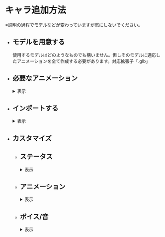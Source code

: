 # キャラ追加方法
※説明の過程でモデルなどが変わっていますが気にしないでください。
* ## モデルを用意する
  使用するモデルはどのようなものでも構いません。但しそのモデルに適応したアニメーションを全て作成する必要があります。対応拡張子「.glb」
* ## 必要なアニメーション
  <details>
  <summary>表示</summary>
    
  アニメーション名前は一致させなくても大丈夫です(正しくは読み込んだ後、リネームします)
  * ## 1必殺
    文字通り必殺技のアニメーションです。2パターンあり、その場で放つ「遠距離技」か相手の元に行き食らわす「直接技」です。<br>
    遠距離技の場合はそのまま作っていただいてOKです。遠距離技は少し厄介です。<br>
    相手の場所にワープするときモデルごとワープさせます。そのときの位置が相手の少し手前(その地点から腕を伸ばすと丁度当たるくらいの間隔)です。技がヒットするときのフレームはルートボーン(キャラクターの位置を全て制御できるボーン)を原点(元の位置)に持ってきてください。<br>
    そして制約があります。相手にワープできるのは相手が必殺技を食らうアニメーションを再生してからです。必殺を食らう側のアニメーションは再生してから1秒間後に倒れるようになっています。つまり相手の元にワープしてからできるアニメーションの時間が1秒未満になります。<br>
    ワープする前にいろんな動きをさせておいて、いざ飛び掛かる(ルートボーンを原点より前にして前に行かす)。そしてワープする段階でルートボーンを原点よりも後ろに持ってきます。ここのキーは１フレームで素早く後ろに下げます。その後1秒以内に元の位置に戻って(ルートボーンを原点)攻撃を繰り出します。（プレビューで見ると前に行ってその後一瞬で後ろに下がって、そこから原点に戻るようないびつなアニメーションですがそれで完璧です）
  * ## 2必殺
    上記と同様です。
  * ## 3必殺
    上記と同様です。
  * ## 4必殺
    上記と同様です。
  * ## ふらふら
    吹っ飛ばされた後に相手が必殺技を撃つまでの間ふらふらゲージがなくなるまで再生されます。
    1回再生でもよいし、ループさせても可能です。(ループさせる場合綺麗にループするようにしてください)
  * ## アイドル
    これは操作をしていないときのアニメーションです。ループ再生を推奨します(1回再生でもいいですが最後のフレームの位置で止まります。棒立ちとかはそれでも問題ありません)
  * ## キャラ選択モーション
    キャラクターを選択したときに再生されます。
  * ## ダメージ
    攻撃を食らったときに再生されます。一回再生を推奨しますが、痙攣の動作などでループさせることも可能です。
    1フレーム目から食らったアニメーションにしてください。そして元の体勢に戻さないでください。エンジンの方で制御します。
  * ## バリア
    上記と同様です。1フレームからバリアしてください。
  * ## フライ
    空中にいるときに再生されます。ループしてしなくてもどちらでも
  * ## 下蹴り
    空中で蹴るコマンドを入力したときに再生されます。<br>
    極度にルートボーンを動かすのは避けてください。(当たり判定は動けないので相手からの攻撃が通らず、相手が不利になります)
  * ## 倒れる
    吹っ飛ばしを食らった後に倒れます。それ用のアニメーション。
  * ## 勝利モーション
    戦に勝ったときに再生されます。
  * ## 吹っ飛ばし
    吹っ飛ばしコマンドを入力したときに再生されます。<br>
    極度にルートボーンを動かすのは避けてください。(当たり判定は動けないので相手からの攻撃が通らず、相手が不利になります)
  * ## 必殺ダメージ
    相手からの必殺を食らったときのモーション。再生から1秒間は待機し、ジャスト1秒後倒れるようにする。
  * ## 必殺バリア
    相手からの必殺技をバリアするときのモーション。再生から1秒以内にバリアのモーションを終わらせます。
  * ## 必殺待機
    必殺技に入る前(選択するとき)のモーション。ループでも1回でもどちらでも。
  * ## 斜め歩き1
    左斜めに移動するときに再生されます。ループさせるので違和感がないように作ってください。
  * ## 斜め歩き2
    右斜めに移動するときに再生されます。ループさせるので違和感がないように作ってください。
  * ## 横歩き
    左側に移動するときに再生します。ループさせるので違和感がないように作ってください。
  * ## 横歩き2
    右側に移動するときに再生します。ループさせるので違和感がないように作ってください。
  * ## 歩き
    前進後進で使用します。ループさせるので違和感がないように作ってください。
  * ## 殴り
    殴るコマンドを入力したときに再生されます。<br>
    極度にルートボーンを動かすのは避けてください。(当たり判定は動けないので相手からの攻撃が通らず、相手が不利になります)
  * ## 殴り2
    殴るコマンドを２回目に入力したときに再生されます。<br>
    極度にルートボーンを動かすのは避けてください。(当たり判定は動けないので相手からの攻撃が通らず、相手が不利になります)
  * ## 殴り3
    殴るコマンドを3回目に入力したときに再生されます。<br>
    極度にルートボーンを動かすのは避けてください。(当たり判定は動けないので相手からの攻撃が通らず、相手が不利になります)
  * ## 登場モーション
    戦闘開始前、に再生されます。
  * ## 負け倒れ
    決着が付き、負けたときに再生されます。
  * ## 蹴り
    地上で蹴るコマンドを入力したときに再生されます。<br>
    極度にルートボーンを動かすのは避けてください。(当たり判定は動けないので相手からの攻撃が通らず、相手が不利になります)
  ## 計28個あることを確認してください
</details>

* ## インポートする
  <details>
  <summary>表示</summary>

  * ## Blender出力
    <details>
    <summary>表示</summary>
      
    GLB形式で書き出すにはここから行います<br>
    ![glb](../画像/キャラ/インポート/Blender1.png)<br>
  アニメーション用とモデル用別々で書き出します。アニメーションはボーンのみを選択し、
  ![アニメション出力](../画像/キャラ/インポート/Blenderアニメ.png)<br>「選択したオブジェクト」にチェックをして書き出します（他は変更なし）
   ![アニメション出力](../画像/キャラ/インポート/Blenderアニメ2.png)<br>
  モデルエクスポートは必要なオブジェクトすべてを選択し、<br>
  ![モデル](../画像/キャラ/インポート/Blenderオブジェクト.png)<br>「アニメーション」のチェックを外してエクスポートします。
  ![モデル](../画像/キャラ/インポート/Blenderオブジェクト2.png)<br>
  これはアセット再インポート時にアニメーションがリセットされてしまうのを防ぐために行います。
　</details>
  * ## Godot読み込み
    <details>
    <summary>表示</summary>
    
     「MOD/(MOD名)/キャラデータ/(キャラ名)/キャラglb」といった形で任意のパスにglbファイルを置きます。
    ![パス](../画像/キャラ/インポート/Godotインポート.png)<br>
    アニメーションを保存したGLBファイルを開くとこのような画面になります。<br>
    ![パス](../画像/キャラ/インポート/アニメセットアップ.png)<br>
    [操作/アニメーション保存パスを設定]からアニメーションを保存するフォルダパスを選択します。保存パスは「MOD/(MOD名)/キャラデータ/(キャラ名)/アニメーション/データ」などがよいでしょう。<br>
   （デフォルトで入っているキャラのアニメーションはメインリソースの物となっています。いじらないでください。）<br>
    ![アニメパス](../画像/キャラ/インポート/アニメパス1.png)後、[再インポート]を押して保存します。
    <br><br>
    次にキャラのデータ入ったGLBファイルを右クリックして[新しい継承シーン]を選択して新しいシーンを作ります。
    これでGLBのデータを引っ張てきてカスタマイズすることができます。
    このようなシーンかと思います
    ![シーン](../画像/キャラ/インポート/モデルインスタンス.png)このシーンを「MOD/(MOD名)/中間キャラ」といった形でお好みのパスに保存してください。
    ![パス](../画像/キャラ/インポート/中間パス.png)
    </details>
   
  * ## 適応させる
    <details>
    <summary>表示</summary>
    
    「中間キャラ」フォルダにあるシーン(以降中間キャラシーンと呼ぶ)に「AnimationPlayer」ノードを追加します。
    ![パス](../画像/キャラ/インポート/アニメノード.png)<br>
    <br>
    次に「メインリソース/シーン/プレイヤー/インスタンス化素材/モデルノードの子にする」フォルダに入っているシーンを全て(フリーカメラ、声スピーカー、必殺カメラ、必殺用メッシュ、立体音響、衝撃パーティクル)まとめてドラッグアンドドロップします。
    ![パス](../画像/キャラ/インポート/ドラッグアンド.png)<br>
    <br>
    そして一番上のノード名を「モデル」に変更します。
    ![パス](../画像/キャラ/インポート/名前変更.png)<br>武器を追加したい場合は「BoneAttachment3D」ノードを「武器」と言う名前に変更して「Skeleton3D」の子にし調整します。
    </details>

  * ## アニメーションの準備
    <details>
    <summary>表示</summary>
      
    中間キャラシーンにある「AnimationPlayer」ノードをクリックしアニメーションエディタを開きます。
    ![アニメ](../画像/キャラ/インポート/アニメ編集1.png)<br>
    「アニメーション」から「アニメーションの管理」をクリックしアニメーションライブラリ編集画面を出します。
    ![アニメ](../画像/キャラ/インポート/ライブラリ開く.png)<br>
    「新しいライブラリ」をクリックし「ライブラリ名」を空白にして「OK」をクリックします。
    ![アニメ](../画像/キャラ/インポート/ライブラリ作成.png)<br>
    <br>
    これでアニメーションを管理する土台(ライブラリ)を作ることができました。<br>
    フォルダマークをクリックしてファイルからアニメーションを読み込みます。
   ![アニメ](../画像/キャラ/インポート/ライブラリアニメ追加.png)<br>
   <br>マニュアル通り進めていれば「MOD/(MOD名)/キャラデータ/(キャラ名)/アニメーション/データ」に行けばこのようなアニメーションが保存されている場所に出ます。これを一個一個開きます。
  （画像は29個全部ありませんが気にしないでください）
　　![アニメ](../画像/キャラ/インポート/アニメ投下.png)<br>
    <br>右側に表示されているのがリソースの名前(3Dソフトで付けたアニメーション名)で左側で名前を編集することができます。<br>
    ここの名前を[これ](../作り方/キャラ追加方法.md#必要なアニメーション)と統一してください。
    ![アニメ](../画像/キャラ/インポート/ライブラリ編集.png)<br><br>
    最後に今このライブラリはノードの中に保存されているのでフォルダに保存するように変えます(元のリソースからリンクを切って複製するにはユニーク化してから)<br>
    ![アニメ](../画像/キャラ/インポート/ライブラリ保存.png)<br>
    ライブラリの保存先は「MOD/(MOD名)/キャラデータ/(キャラ名)/アニメーション/ライブラリ」のようにするのがお勧めです。(画像のライブラリからアニメーションが消えてるは気にしないでください)
    ![アニメ](../画像/キャラ/インポート/ライブラリ保存先.png)<br>
    </details>
  
  * ## キャラシーンの追加
    <details>
    <summary>表示</summary>

    中間キャラシーンを作成できたら次は「メインリソース/シーン/プレイヤー/インスタンス化素材」フォルダに入っている「必須キャラノード」シーンを「新しい継承シーン」で継承し、そのシーンの中にある「プレイヤー」ノードの子として中間キャラシーンを入れます。
    ![アニメ](../画像/キャラ/インポート/中間入れる.png)<br>
    このような形になっているので「モデル」を右クリックし「編集可能な子」にチェックをいれます。
    ![アニメ](../画像/キャラ/インポート/中間編集可能.png)<br><br>
    上の方に戻って「AnimationTree」ノードの「anim_player」プロパティをクリックし中間キャラシーンの「AnimationPlayer」ノードを選択します。
    ![アニメ](../画像/キャラ/インポート/アニメプレイヤー設定.png)<br><br>
    「プレイヤー」ノードを選択し「キャラノード」プロパティを「モデル」ノードに割り当てます。
    ![アニメ](../画像/キャラ/インポート/キャラノード割り当て.png)<br><br>
    以下の画像のようにモデルが180度回転しているので「モデル」ノードを選択し「rotation」プロパティの「Y」を「180」に設定し回転させます。
    ![アニメ](../画像/キャラ/インポート/回転エラー.png)<br>
    ![アニメ](../画像/キャラ/インポート/回転修正.png)<br>
    ## ※大きさの修正はここではなく中間キャラシーン編集画面に戻って変えます「モデル」ノードの大きさは変えずに「metarig」ノードの大きさを変更してください。
    ![アニメ](../画像/キャラ/インポート/メタリグサイズ.png)<br><br>
    「キャラシーン」の「必須キャラノード/プレイヤー/当たり判定/攻撃判定」のノードを選択し「音源ノード」プロパティを「モデル」ノード(中間キャラシーン)の「立体音響」ノードを選択してください。(選択しないとエラーが出ます)
    ![アニメ](../画像/キャラ/インポート/攻撃レイ.png)<br><br>
    「モデル」ノードの「立体音響」と「声立体音響」ノードには「親ノード」というプロパティがあるのでそれぞれ「プレイヤー」ノードを割り当ててください。
    ![アニメ](../画像/キャラ/インポート/音割り当て.png)<br><br>
    最後にこのシーンを「キャラシーン」フォルダに保存してください。(保存名は他の人が作ったキャラクターと被らないようにしてください。MODの名前を含めて雄一無な名前にするのがお勧めです。保存時の名前がキャラの名前にはなりません)<br>
    ![アニメ](../画像/キャラ/インポート/キャラシーン保存.png)<br>（保存パスは絶対です。他のパスでは読み込まれません）
    </details>
  </details>
* ## カスタマイズ
  * ## ステータス
    <details>
    <summary>表示</summary>
      
      プレイヤーシーンの「プレイヤー」ノードをクリックして様々な値を調整できます。<br>
    この画像で変更して良いプロパティは以下の通りです。<br>
    ![プレイヤークラス](../画像/キャラ/カスタマイズ/メタ.png)<br>
      * #### アイコン画像:体力ゲージバーのやキャラ選択ボタンに使用される。
      * #### 発光メッシュ:必殺待機時に選択したメッシュが発光します。(発光マテリアルをきちんと設定しないとエラーになる)
      * #### 発光マテリアル:発光メッシュが選択されている場合、そのメッシュのマテリアルの番号(１つのメッシュが複数マテリアル)を指定することで発光する。
      * #### 武器:中間キャラシーンで「武器」ノードを設定した場合ここに割り当てる。
      * #### 登場動画:登場用の動画を割り当てると登場モーション前に再生されます(動画拡張子.ogvのみ)<br><br>
    この画像で変更して良いプロパティは以下の通りです。<br>
    ![プレイヤークラス](../画像/キャラ/カスタマイズ/ステータス.png)<br>
      * #### キャラ名:体力ゲージやキャラ選択ボタンに表示される名前
      * #### 速さ：5.3がデフォルトです。
      * #### 初期体力:1000がデフォルトです。
      * #### 防御力:割合ではなく食らうダメージ量からこの値を引いた数のみダメージを受けます。(デフォルトは0です)
      * #### ふらふら最大蓄積:1秒間に50消費します。多いほど相手が蓄積できます。
      * #### 質量:滑りやすさに影響します。
      * #### ジャンプ:デフォルトは5です。<br><br>
    「殴り1」「殴り2」「殴り3」「蹴り」「下蹴り」「吹っ飛ばし」のそれぞれのプロパティに同じ項目があります。なお以下のプロパティのみいじってOK<br>
    ![プレイヤークラス](../画像/キャラ/カスタマイズ/攻撃.png)<br>
      * #### 攻撃力:相手に与えるダメージ量
      * #### 踏み込み:技をしたときに前にどれほど進むか
      * #### 上飛び:技をしたときにどれほど上に上がるか
      * #### 吹っ飛ばし力:攻撃を当てたときにどれほど吹き飛ばすか
      * #### 突き上げ:攻撃を当てたとき相手をどれほど上に飛ばすか<br><br>
    この画像で変更して良いプロパティは以下の通りです。<br>
    ![プレイヤークラス](../画像/キャラ/カスタマイズ/ジャンプ音.png)<br>
      * #### ジャンプ音:ジャンプするときに再生される音
      * #### ジャンプ音量:ジャンプ音の音量調整はここでしてください(０を基準にし、大きければ－、小さけらば＋)<br><br>
    以下のプロパティは配列になっていて、0が必殺１で3が必殺4となります。<br>
    ![プレイヤークラス](../画像/キャラ/カスタマイズ/必殺技.png)<br>
      * #### 必殺名前:必殺技に名前を付けられます。
      * #### 必殺ダメージ:必殺技が成功したときのダメージ量です。
      * #### 必殺食らった後の待機時間：必殺用の演出が終了し、どれくらい待機するか(秒)
      * #### 必殺技のバリアコマンド数：相手が必殺技をバリアするために必要なコマンドの数
      * #### 必殺技のバリア待ち時間：相手が必殺バリアコマンドを入力できる時間(秒)
    </details>
   
  * ## アニメーション
    <details><summary>表示</summary>
      
     アニメーション設定は「プレイヤーシーン」で行います。「AnimationTree」ノードをクリックして編集します。<br>
     「トラック追加」から「プロパティトラック」「メソッド呼び出しトラック」の2つを駆使してアニメーションごとに以下のキーフレームを打ってください。(右クリック→キーを挿入)
      * ## 1必殺、2必殺、3必殺、4必殺
        <details><summary>表示</summary>
        
        * 「必殺カメラ」ノード：position,rotation,<br>
          make_current()　(打つことでカメラが切り替わる)<br>
          ![立体音響](../画像/キャラ/アニメ/必殺カメラ.png)<br>
          カメラに動きをつけることも可能。カメラ切り替えは1度すれば他のカメラが切り替えをしない限りずっと維持し続ける。<br><br>
        * 「必殺タイマー」ノード：必殺種類識別反映([必殺番号-1の値])　(「相手の食らう側のアニメーション実行」メソッドよりも前に持ってくる),<br>
          相手の食らう側のアニメーション実行()　(技が当たる1秒前に打つ。このタイミングで相手側のモーションが始まる。)
          ![必殺](../画像/キャラ/アニメ/必殺タイマー.png)<br>
          相手のモーションが開始した段階でカメラが切り替わるが、開始後の位置で再度カメラを切り替えることでカメラをこっち側に持ってこれる(相手にワープする必殺技だけ使ってください)<br><br>
        * 「プレイヤー」ノード:相手を非表示()　（最初に打つ。吹っ飛ばしも距離が取れない可能性の為）,<br>
          発光解除()　(必殺待機で光らせた部分を消灯したい場合),<br>
          必殺パーティクル設定([光線のメッシュ。なければ空],[相手にヒットしたときの破片メッシュ],[発射個数。最低1])　(技を撃つよりも前に打つ),<br>
          非表示()　(相手にワープして自身を映したい場合はいらない。相手側のモーション開始位置に打つ),<br>
          相手にワープ()　(相手にワープする場合のみ)<br>
          ![必殺](../画像/キャラ/アニメ/必殺プレイヤー.png)![必殺](../画像/キャラ/アニメ/必殺プレイヤー2.png)<br>
          必殺パーティクル設定は必ず打ってください。プロパティを上書きするために必要です。<br><br>
        * 「必殺パーティクル」ノード：position,rotation,<br>
          show()　（最初に打つ）,<br>
          restart()　(パーティクルを出す位置に打つ),<br>
          hide()　(相手の画面に切り替わる位置に打つ)<br>
          ![必殺](../画像/キャラ/アニメ/必殺パーティクル位置.png)<br>
          光線技を使うときのみ使用します。<br><br>
        * 「声立体音響」:「（技名）セリフ再生」メソッドで対応した音声を再生。<br>
          追加の効果音はプレイヤーシーン側「立体音響」ノードの「再生」メソッドで「ファイル、音量、ピッチ、どこにいても聞こえる」の順で引数を指定する。<br>
          ![必殺](../画像/キャラ/アニメ/声音響.png)<br>
        * その他「必殺用メッシュ」「寄せパーティクル」「サブ立体音響」「衝撃パーティクル」「フリーカメラ」ノードを活用して表現できます。
        </details>

      * ## ふらふら
        追加の設定はありません。
      * ## アイドル
        追加の設定はありません。
      * ## キャラ選択モーション
         <details><summary>表示</summary>
        
         * 「必殺カメラ」ノード：position,rotation,<br>
         make_current()　(打つことでカメラが切り替わる)<br>
         ![立体音響](../画像/キャラ/アニメ/必殺カメラ.png)<br>
         カメラに動きをつけることも可能。カメラ切り替えは1度すれば他のカメラが切り替えをしない限りずっと維持し続ける。<br><br>
         * 「声立体音響」:「キャラ選択セリフ再生」メソッドで対応した音声を再生。<br>
          追加の効果音はプレイヤーシーン側「立体音響」ノードの「再生」メソッドで「ファイル、音量、ピッチ、どこにいても聞こえる」の順で引数を指定する。<br>
          ![必殺](../画像/キャラ/アニメ/声音響.png)<br>
          このノードは「モデル」ノードの子の「立体音響」ノードで行ってください。
         </details> 
         
      * ## ダメージ
        <details><summary>表示</summary>
          
        「声立体音響」:「ダメージセリフ再生」メソッドで対応した音声を再生。<br>
        ![必殺](../画像/キャラ/アニメ/声音響.png)<br>
        </details> 
 
      * ## バリア
         追加の設定はありません。
      * ## フライ
        追加の設定はありません。
      * ## 下蹴り、蹴り、殴り、殴り2、殴り3
        <details><summary>表示</summary>
   
        * 「攻撃判定」ノード：position,rotation,scale,<br>
        攻撃開始()　(攻撃に入る前に打つ),<br>
        攻撃対象選択処置([攻撃名。殴りは「殴り1」のようにする。],[吹っ飛ばしのみオン])　(このキーを打っている場所のみ攻撃判定が付くので複数連続して打つ)<br>
        ![必殺](../画像/キャラ/アニメ/攻撃レイ.png)<br>
        大きさ、回転、位置を必ずキー打ってください。範囲攻撃は素早く移動させて全範囲カバーしてください。<br><br>
        * 「プレイヤー」ノード：「反動適応メソッド」第一引数に攻撃名(殴り1,殴り2,殴り3,下蹴り,蹴り,吹っ飛ばしのいずれか)を入力する。このキーを打ったタイミングで前進(踏み込み)する。<br>
        ![必殺](../画像/キャラ/アニメ/反動.png)<br>
        反動がない攻撃でも打つように。<br><br>
        * 「モデル」ノード側の「立体音響」「声立体音響」ノードを以下のように打つ<br>
        ![必殺](../画像/キャラ/アニメ/攻撃音.png)<br>
        「立体音響」の方は攻撃に応じて適切なメソッドに変更すること。<br>
        </details> 
      * ## 倒れる
        追加の設定はありません。
      * ## 勝利モーション
        <details><summary>表示</summary>
   
          「必殺カメラ」「声立体音響」を以下のように打つ。<br>
          ![必殺](../画像/キャラ/アニメ/勝利モーション.png)<br>
        </details>
      * ## 必殺ダメージ
        <details><summary>表示</summary>
   
          「必殺カメラ」「相手の必殺パーティクル」を以下のように打つ。<br>
          ![必殺](../画像/キャラ/アニメ/必殺ダメージカメラ.png)<br>
          「restart()」の位置は丁度パーティクルがアニメーション再生から1秒後にヒットするように調整する。<br><br>
          「必殺食らう当たり判定」「声立体音響」を以下のように打つ。<br>
          ![必殺](../画像/キャラ/アニメ/必殺ダメージ判定.png)<br>
          「必殺食らう当たり判定」は体(食らう面)に合わせtる。<br><br>
          「プレイヤー」の「表示メソッド」は相手の必殺モーションで非表示されたため自身を表示させる。<br>
          「必殺用相手ポジション」の「position」は相手がワープしてくる位置。自身より少し手前(そこから相手が腕を伸ばして当たるくらいの距離)で高さは0。
          ![必殺](../画像/キャラ/アニメ/必殺ダメージ位置.png)<br>
        </details>
 
      * ## 必殺バリア
        <details><summary>表示</summary>
   
          「[必殺ダメージ](../作り方/キャラ追加方法.md#必殺ダメージ-1)」とほぼ同じように打つが、<br>
          ![必殺](../画像/キャラ/アニメ/必殺バリア.png)<br>
          「必殺食らう当たり判定」は自身の体より前に出ます。新たに「バリア登場」メソッドを打ちます。<br>
          その関係上「必殺用相手ポジション」も「[必殺ダメージ](../作り方/キャラ追加方法.md#必殺ダメージ-1)」よりも手前になります。<br>
          「必殺パーティクル」の「restart()」のタイミングも遅らせる必要があります。<br>
        </details>
        

    </details> 

  * ## ボイス/音
    <details><summary>表示</summary>
      
      中間キャラシーンの編集画面に行き、「立体音響」ノードをクリックし、それぞれのピッチと音声ファイルと音量を設定します。
      「食らう」が付いているのはヒットしたときのみで、付いていないのは技を出すときの音です。
      ![立体音響](../画像/キャラ/カスタマイズ/攻撃音.png)<br><br>
      「声立体音響」ノードをクリックし、それぞれのプロパティに「AudioStreamRandomizer」を新規追加してその中に音声ファイルを入れます(複数入れることでランダムに再生される)
      ![立体音響](../画像/キャラ/カスタマイズ/ランダム音声.png)![立体音響](../画像/キャラ/カスタマイズ/ランダム音声追加.png)<br>
      なお作成した「AudioStreamRandomizer」は「声立体音響」ノードに保存されているので「名前を付けて保存」してフォルダに保存しておくと良い(後々調整しやすい)<br>
      ![立体音響](../画像/キャラ/カスタマイズ/ランダム音声保存先.png)<br><br>
      「グルーバル音量」はボイスに全て作用します。（これは元の音声ファイルが全て同じ環境で録音されたものとして考え、音量差がないと仮定しているからです）
      ![立体音響](../画像/キャラ/カスタマイズ/ランダム音量.png)<br>
    </details>
  
